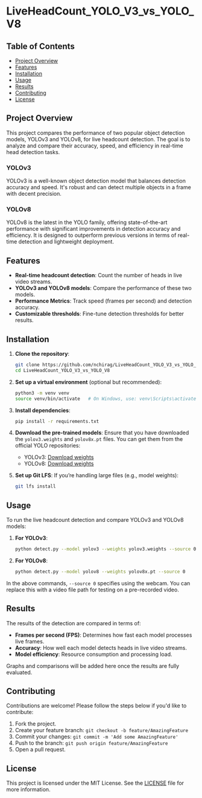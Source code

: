 # LiveHeadCount_YOLO_V3_vs_YOLO_V8

## Table of Contents
- [Project Overview](#project-overview)
- [Features](#features)
- [Installation](#installation)
- [Usage](#usage)
- [Results](#results)
- [Contributing](#contributing)
- [License](#license)

## Project Overview
This project compares the performance of two popular object detection models, YOLOv3 and YOLOv8, for live headcount detection. The goal is to analyze and compare their accuracy, speed, and efficiency in real-time head detection tasks.

### YOLOv3
YOLOv3 is a well-known object detection model that balances detection accuracy and speed. It's robust and can detect multiple objects in a frame with decent precision.

### YOLOv8
YOLOv8 is the latest in the YOLO family, offering state-of-the-art performance with significant improvements in detection accuracy and efficiency. It is designed to outperform previous versions in terms of real-time detection and lightweight deployment.

## Features
- **Real-time headcount detection**: Count the number of heads in live video streams.
- **YOLOv3 and YOLOv8 models**: Compare the performance of these two models.
- **Performance Metrics**: Track speed (frames per second) and detection accuracy.
- **Customizable thresholds**: Fine-tune detection thresholds for better results.

## Installation
1. **Clone the repository**:
    ```bash
    git clone https://github.com/nchirag/LiveHeadCount_YOLO_V3_vs_YOLO_V8.git
    cd LiveHeadCount_YOLO_V3_vs_YOLO_V8
    ```

2. **Set up a virtual environment** (optional but recommended):
    ```bash
    python3 -m venv venv
    source venv/bin/activate   # On Windows, use: venv\Scripts\activate
    ```

3. **Install dependencies**:
    ```bash
    pip install -r requirements.txt
    ```

4. **Download the pre-trained models**:
    Ensure that you have downloaded the `yolov3.weights` and `yolov8x.pt` files. You can get them from the official YOLO repositories:
    - YOLOv3: [Download weights](https://pjreddie.com/media/files/yolov3.weights)
    - YOLOv8: [Download weights](https://github.com/ultralytics/yolov8)

5. **Set up Git LFS**:
    If you’re handling large files (e.g., model weights):
    ```bash
    git lfs install
    ```

## Usage
To run the live headcount detection and compare YOLOv3 and YOLOv8 models:

1. **For YOLOv3**:
    ```bash
    python detect.py --model yolov3 --weights yolov3.weights --source 0
    ```

2. **For YOLOv8**:
    ```bash
    python detect.py --model yolov8 --weights yolov8x.pt --source 0
    ```

In the above commands, `--source 0` specifies using the webcam. You can replace this with a video file path for testing on a pre-recorded video.

## Results
The results of the detection are compared in terms of:
- **Frames per second (FPS)**: Determines how fast each model processes live frames.
- **Accuracy**: How well each model detects heads in live video streams.
- **Model efficiency**: Resource consumption and processing load.

Graphs and comparisons will be added here once the results are fully evaluated.

## Contributing
Contributions are welcome! Please follow the steps below if you'd like to contribute:
1. Fork the project.
2. Create your feature branch: `git checkout -b feature/AmazingFeature`
3. Commit your changes: `git commit -m 'Add some AmazingFeature'`
4. Push to the branch: `git push origin feature/AmazingFeature`
5. Open a pull request.

## License
This project is licensed under the MIT License. See the [LICENSE](LICENSE) file for more information.
